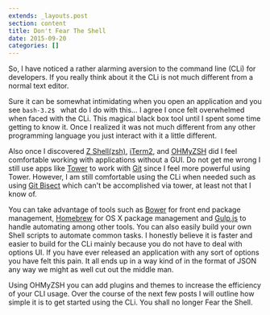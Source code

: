 ```yaml
---
extends: _layouts.post
section: content
title: Don't Fear The Shell
date: 2015-09-20
categories: []
---
```

So, I have noticed a rather alarming aversion to the command line (CLi) for developers. If you really think about it the CLi is not much different from a normal text editor.

Sure it can be somewhat intimidating when you open an application and you see `bash-3.2$ ` what do I do with this... I agree I once felt overwhelmed when faced with the CLi. This magical black box tool until I spent some time getting to know it. Once I realized it was not much different from any other programming language you just interact with it a little different.

Also once I discovered   [Z Shell(zsh)](https://en.wikipedia.org/wiki/Z_shell), [iTerm2](https://www.iterm2.com/), and [OHMyZSH](https://github.com/robbyrussell/oh-my-zsh) did I feel comfortable working with applications without a GUI. Do not get me wrong I still use apps like [Tower](http://www.git-tower.com/) to work with [Git](https://git-scm.com/) since I feel more powerful using Tower. However, I am still comfortable using the CLi when needed such as using [Git Bisect](http://git-scm.com/docs/git-bisect) which can't be accomplished via tower, at least not that I know of.

You can take advantage of tools such as [Bower](http://bower.io/) for front end package management, [Homebrew](http://brew.sh/) for OS X package management and [Gulp.js](http://gulpjs.com/) to handle automating among other tools. You can also easily build your own Shell scripts to automate common tasks. I honestly believe it is faster and easier to build for the CLi mainly because you do not have to deal with options UI. If you have ever released an application with any sort of options you have felt this pain. It all ends up in a way kind of  in the format of JSON any way we might as well cut out the middle man.

Using OHMyZSH you can add plugins and themes to increase the efficiency of your CLI usage. Over the course of the next few posts I will outline how simple it is to get started using the CLi. You shall no longer Fear the Shell.
